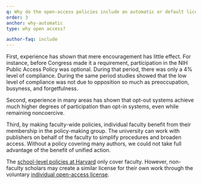 ```yaml
---
q: Why do the open-access policies include an automatic or default license? Why not just suggest authors individually retain a license for open-access distribution?
order: 3
anchor: why-automatic
type: why open access?

author-faq: include
---
```

First, experience has shown that mere encouragement has little effect. For instance, before Congress made it a requirement, participation in the NIH Public Access Policy was optional. During that period, there was only a 4% level of compliance. During the same period studies showed that the low level of compliance was not due to opposition so much as preoccupation, busyness, and forgetfulness.

Second, experience in many areas has shown that opt-out systems achieve much higher degrees of participation than opt-in systems, even while remaining noncoercive.

Third, by making faculty-wide policies, individual faculty benefit from their membership in the policy-making group. The university can work with publishers on behalf of the faculty to simplify procedures and broaden access. Without a policy covering many authors, we could not take full advantage of the benefit of unified action.

The [school-level policies at Harvard](https://osc.hul.harvard.edu/policies/) only cover faculty. However, non-faculty scholars may create a similar license for their own work through the voluntary [individual open-access license](#individual-license).
